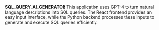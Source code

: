 **SQL_QUERY_AI_GENERATOR**
This application uses GPT-4 to turn natural language descriptions into SQL queries. The React frontend provides an easy input interface, while the Python backend processes these inputs to generate and execute SQL queries efficiently.
